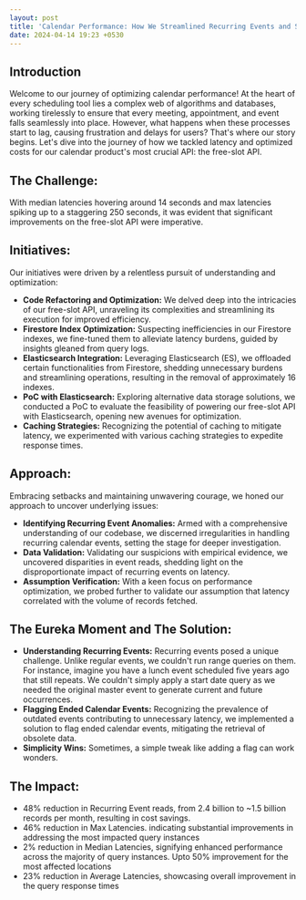 ```yaml
---
layout: post
title: 'Calendar Performance: How We Streamlined Recurring Events and Slashed Latency'
date: 2024-04-14 19:23 +0530
---
```


## Introduction

Welcome to our journey of optimizing calendar performance! At the heart of every scheduling tool lies a complex web of algorithms and databases,
working tirelessly to ensure that every meeting, appointment, and event falls seamlessly into place. However, what happens when these processes start to lag,
causing frustration and delays for users? That's where our story begins.  Let's dive into the journey of how we tackled latency and optimized costs 
for our calendar product's most crucial API: the free-slot API.

## The Challenge:

With median latencies hovering around 14 seconds and max latencies spiking up to a staggering 250 seconds, 
it was evident that significant improvements on the free-slot API were imperative.

## Initiatives:

Our initiatives were driven by a relentless pursuit of understanding and optimization:

- **Code Refactoring and Optimization:** We delved deep into the intricacies of our free-slot API, unraveling its complexities and
streamlining its execution for improved efficiency.
- **Firestore Index Optimization:** Suspecting inefficiencies in our Firestore indexes, we fine-tuned them to alleviate latency burdens, guided by insights gleaned from query logs.
- **Elasticsearch Integration:** Leveraging Elasticsearch (ES), we offloaded certain functionalities from Firestore, shedding unnecessary burdens and streamlining operations, resulting in the removal of approximately 16 indexes.
- **PoC with Elasticsearch:** Exploring alternative data storage solutions, we conducted a PoC to evaluate the feasibility of powering our free-slot API with Elasticsearch, opening new avenues for optimization.
- **Caching Strategies:** Recognizing the potential of caching to mitigate latency, we experimented with various caching strategies to expedite response times.

## Approach:

Embracing setbacks and maintaining unwavering courage, we honed our approach to uncover underlying issues:

- **Identifying Recurring Event Anomalies:** Armed with a comprehensive understanding of our codebase, we discerned irregularities in
handling recurring calendar events, setting the stage for deeper investigation.
- **Data Validation:** Validating our suspicions with empirical evidence, we uncovered disparities in event reads, shedding light on 
the disproportionate impact of recurring events on latency.
- **Assumption Verification:** With a keen focus on performance optimization, we probed further to validate our assumption that latency correlated 
with the volume of records fetched.

## The Eureka Moment and The Solution:

- **Understanding Recurring Events:** Recurring events posed a unique challenge. Unlike regular events, we couldn't run range queries on them.
For instance, imagine you have a lunch event scheduled five years ago that still repeats. We couldn't simply apply a start date query
as we needed the original master event to generate current and future occurrences.
- **Flagging Ended Calendar Events:** Recognizing the prevalence of outdated events contributing to unnecessary latency, we implemented a solution
to flag ended calendar events, mitigating the retrieval of obsolete data. 
- **Simplicity Wins:** Sometimes, a simple tweak like adding a flag can work wonders.


## The Impact:

- 48% reduction in Recurring Event reads, from 2.4 billion to ~1.5 billion records per month, resulting in cost savings.
- 46% reduction in Max Latencies. indicating substantial improvements in addressing the most impacted query instances
- 2% reduction in Median Latencies, signifying enhanced performance across the majority of query instances. Upto 50% improvement for the most affected locations
- 23% reduction in Average Latencies, showcasing overall improvement in the query response times
